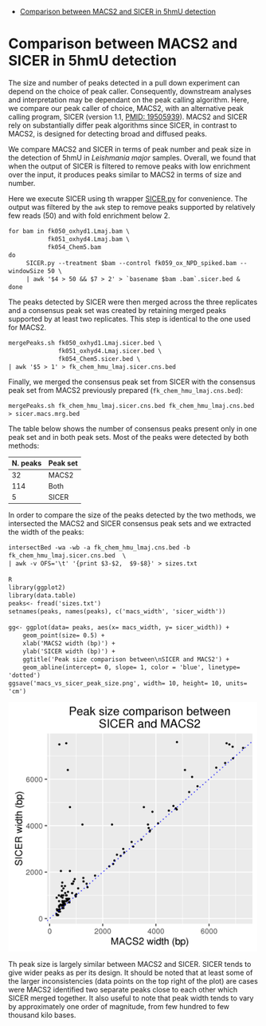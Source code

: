 <!-- MarkdownTOC -->

- [Comparison between MACS2 and SICER in 5hmU detection](#comparison-between-macs2-and-sicer-in-5hmu-detection)

<!-- /MarkdownTOC -->


Comparison between MACS2 and SICER in 5hmU detection
====================================================

The size and number of peaks detected in a pull down experiment can depend on
the  choice of peak caller. Consequently, downstream analyses and interpretation
may be dependant on the peak calling algorithm. Here, we compare our
peak caller of choice, MACS2, with an alternative peak calling program, SICER
(version 1.1, [PMID: 19505939](https://www.ncbi.nlm.nih.gov/pubmed/19505939)).
MACS2 and SICER rely on substantially differ peak algorithms since SICER, in
contrast to MACS2, is designed for detecting broad and diffused peaks. 

We compare MACS2 and SICER in terms of peak number and peak size in the
detection of 5hmU in *Leishmania major* samples. Overall, we found that when the
output of SICER is filtered to remove peaks with low enrichment over the input,
it produces peaks similar to MACS2 in terms of size and number.

Here we execute SICER using th wrapper
[SICER.py](https://github.com/dariober/SICERpy) for convenience. The output was
filtered by the `awk` step to remove peaks supported by relatively few reads
(50) and with fold enrichment below 2.

```
for bam in fk050_oxhyd1.Lmaj.bam \
           fk051_oxhyd4.Lmaj.bam \
           fk054_Chem5.bam
do
     SICER.py --treatment $bam --control fk059_ox_NPD_spiked.bam --windowSize 50 \
     | awk '$4 > 50 && $7 > 2' > `basename $bam .bam`.sicer.bed &
done
```

The peaks detected by SICER were then merged across the three replicates and a
consensus peak set was created by retaining merged peaks supported by at least
two replicates. This step is identical to the one used for MACS2.

```
mergePeaks.sh fk050_oxhyd1.Lmaj.sicer.bed \
              fk051_oxhyd4.Lmaj.sicer.bed \
              fk054_Chem5.sicer.bed \
| awk '$5 > 1' > fk_chem_hmu_lmaj.sicer.cns.bed
```

Finally, we merged the consensus peak set from SICER with the consensus peak set 
from MACS2 previously prepared (`fk_chem_hmu_lmaj.cns.bed`):

```
mergePeaks.sh fk_chem_hmu_lmaj.sicer.cns.bed fk_chem_hmu_lmaj.cns.bed > sicer.macs.mrg.bed
```

The table below shows the number of consensus peaks present only in one peak set and in both peak
sets. Most of the peaks were detected by both methods:

| N. peaks | Peak set |
|----------|----------|
|  32      | MACS2    |
| 114      | Both     |
|   5      | SICER    | 

In order to compare the size of the peaks detected by the two methods, we intersected 
the MACS2 and SICER consensus peak sets and we extracted the width of the peaks:

```
intersectBed -wa -wb -a fk_chem_hmu_lmaj.cns.bed -b fk_chem_hmu_lmaj.sicer.cns.bed  \
| awk -v OFS='\t' '{print $3-$2,  $9-$8}' > sizes.txt

R
library(ggplot2)
library(data.table)
peaks<- fread('sizes.txt')
setnames(peaks, names(peaks), c('macs_width', 'sicer_width'))

gg<- ggplot(data= peaks, aes(x= macs_width, y= sicer_width)) + 
    geom_point(size= 0.5) +
    xlab('MACS2 width (bp)') +
    ylab('SICER width (bp)') +
    ggtitle('Peak size comparison between\nSICER and MACS2') +
    geom_abline(intercept= 0, slope= 1, color = 'blue', linetype= 'dotted')
ggsave('macs_vs_sicer_peak_size.png', width= 10, height= 10, units= 'cm')
```

<img src=figures/macs_vs_sicer_peak_size.png width= 500>

Th peak size is largely similar between MACS2 and SICER. SICER tends to give
wider  peaks as per its design. It should be noted that at least
some of the larger inconsistencies (data points on the top right of the plot)
are cases were MACS2 identified two separate peaks close to each other which SICER
merged together. It also useful to note that peak width tends to vary by approximately
one order of magnitude, from few hundred to few thousand kilo bases.
